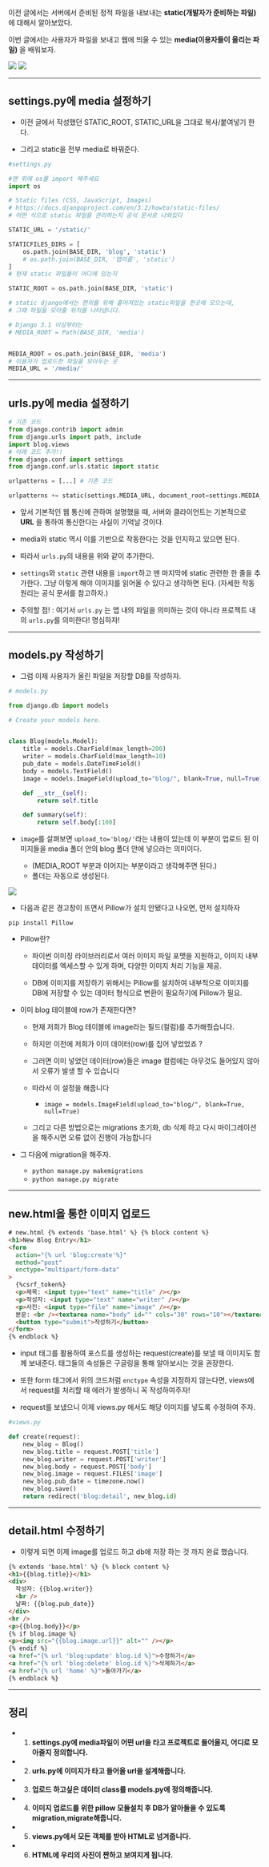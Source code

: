 이전 글에서는 서버에서 준비된 정적 파일을 내보내는 **static(개발자가 준비하는 파일)** 에 대해서 알아보았다.

이번 글에서는 사용자가 파일을 보내고 웹에 띄울 수 있는 **media(이용자들이 올리는 파일)** 을 배워보자.

<img src="https://images.velog.io/images/nathan29849/post/aaa51b14-8c2f-4a2c-92d1-9171d6c7e81e/image.png">

<img src="https://images.velog.io/images/nathan29849/post/7cb55bdf-79df-4f89-83bd-da3b95f36344/image.png">

---

## settings.py에 media 설정하기

- 이전 글에서 작성했던 STATIC_ROOT, STATIC_URL을 그대로 복사/붙여넣기 한다.

- 그리고 static을 전부 media로 바꿔준다.

```python
#settings.py

#맨 위에 os를 import 해주세요
import os

# Static files (CSS, JavaScript, Images)
# https://docs.djangoproject.com/en/3.2/howto/static-files/
# 어떤 식으로 static 파일을 관리하는지 공식 문서로 나와있다

STATIC_URL = '/static/'

STATICFILES_DIRS = [
	os.path.join(BASE_DIR, 'blog', 'static')
	# os.path.join(BASE_DIR, '앱이름', 'static')
]
# 현재 static 파일들이 어디에 있는지

STATIC_ROOT = os.path.join(BASE_DIR, 'static')

# static django에서는 편의를 위해 흩어져있는 static파일을 한곳에 모으는데,
# 그때 파일을 모아줄 위치를 나타냅니다.

# Django 3.1 이상부터는
# MEDIA_ROOT = Path(BASE_DIR, 'media')


MEDIA_ROOT = os.path.join(BASE_DIR, 'media')
# 이용자가 업로드한 파일을 모아두는 곳
MEDIA_URL = '/media/'
```

---

## urls.py에 media 설정하기

```python
# 기존 코드
from django.contrib import admin
from django.urls import path, include
import blog.views
# 아래 코드 추가!!
from django.conf import settings
from django.conf.urls.static import static

urlpatterns = [...] # 기존 코드

urlpatterns += static(settings.MEDIA_URL, document_root=settings.MEDIA_ROOT) # 코드 추가!
```

- 앞서 기본적인 웹 통신에 관하여 설명했을 때, 서버와 클라이언트는 기본적으로 **URL** 을 통하여 통신한다는 사실이 기억날 것이다.
- media와 static 역시 이를 기반으로 작동한다는 것을 인지하고 있으면 된다.

- 따라서 `urls.py`의 내용을 위와 같이 추가한다.
- `settings`와 `static` 관련 내용을 `import`하고 맨 마지막에 static 관련한 한 줄을 추가한다. 그냥 이렇게 해야 이미지를 읽어올 수 있다고 생각하면 된다. (자세한 작동원리는 공식 문서를 참고하자.)

- 주의할 점! : 여기서 `urls.py` 는 앱 내의 파일을 의미하는 것이 아니라 프로젝트 내의 `urls.py`를 의미한다! 명심하자!

---

## models.py 작성하기

- 그럼 이제 사용자가 올린 파일을 저장할 DB를 작성하자.

```python
# models.py

from django.db import models

# Create your models here.


class Blog(models.Model):
    title = models.CharField(max_length=200)
    writer = models.CharField(max_length=10)
    pub_date = models.DateTimeField()
    body = models.TextField()
    image = models.ImageField(upload_to="blog/", blank=True, null=True)

    def __str__(self):
        return self.title

    def summary(self):
        return self.body[:100]
```

- `image`를 살펴보면 `upload_to='blog/'`라는 내용이 있는데 이 부분이 업로드 된 이미지들을 media 폴더 안의 blog 폴더 안에 넣으라는 의미이다.

  - (MEDIA_ROOT 부분과 이어지는 부분이라고 생각해주면 된다.)
  - 폴더는 자동으로 생성된다.

<img src="https://images.velog.io/images/nathan29849/post/9398a2fc-57b4-4bf4-8ee6-a5e86a6685d3/image.png">

- 다음과 같은 경고창이 뜨면서 Pillow가 설치 안됐다고 나오면, 먼저 설치하자

```
pip install Pillow
```

- Pillow란?

  - 파이썬 이미징 라이브러리로서 여러 이미지 파일 포맷을 지원하고, 이미지 내부 데이터를 엑세스할 수 있게 하며, 다양한 이미지 처리 기능을 제공.

  - DB에 이미지를 저장하기 위해서는 Pillow를 설치하여 내부적으로 이미지를 DB에 저장할 수 있는 데이터 형식으로 변환이 필요하기에 Pillow가 필요.

- 이미 blog 테이블에 row가 존재한다면?

  - 현재 저희가 Blog 테이블에 image라는 필드(컬럼)를 추가해줬습니다.

  - 하지만 이전에 저희가 이미 데이터(row)를 집어 넣었었죠 ?

  - 그러면 이미 넣었던 데이터(row)들은 image 컬럼에는 아무것도 들어있지 않아서 오류가 발생 할 수 있습니다

  - 따라서 이 설정을 해줍니다

    - `image = models.ImageField(upload_to="blog/", blank=True, null=True)`

  - 그리고 다른 방법으로는 migrations 초기화, db 삭제 하고 다시 마이그레이션을 해주시면 오류 없이 진행이 가능합니다

- 그 다음에 migration을 해주자.
  - `python manage.py makemigrations`
  - `python manage.py migrate`

---

## new.html을 통한 이미지 업로드

```html
# new.html {% extends 'base.html' %} {% block content %}
<h1>New Blog Entry</h1>
<form
  action="{% url 'blog:create'%}"
  method="post"
  enctype="multipart/form-data"
>
  {%csrf_token%}
  <p>제목: <input type="text" name="title" /></p>
  <p>작성자: <input type="text" name="writer" /></p>
  <p>사진: <input type="file" name="image" /></p>
  본문: <br /><textarea name="body" id="" cols="30" rows="10"></textarea><br />
  <button type="submit">작성하기</button>
</form>
{% endblock %}
```

- input 태그를 활용하여 포스트를 생성하는 request(create)를 보낼 때 이미지도 함께 보내준다. 태그들의 속성들은 구글링을 통해 알아보시는 것을 권장한다.
- 또한 form 태그에서 위의 코드처럼 `enctype` 속성을 지정하지 않는다면, views에서 request를 처리할 때 에러가 발생하니 꼭 작성하여주자!

- request를 보냈으니 이제 views.py 에서도 해당 이미지를 넣도록 수정하여 주자.

```python
#views.py

def create(request):
    new_blog = Blog()
    new_blog.title = request.POST['title']
    new_blog.writer = request.POST['writer']
    new_blog.body = request.POST['body']
    new_blog.image = request.FILES['image']
    new_blog.pub_date = timezone.now()
    new_blog.save()
    return redirect('blog:detail', new_blog.id)
```

---

## detail.html 수정하기

- 이렇게 되면 이제 image를 업로드 하고 db에 저장 하는 것 까지 완료 했습니다.

```html
{% extends 'base.html' %} {% block content %}
<h1>{{blog.title}}</h1>
<div>
  작성자: {{blog.writer}}
  <br />
  날짜: {{blog.pub_date}}
</div>
<hr />
<p>{{blog.body}}</p>
{% if blog.image %}
<p><img src="{{blog.image.url}}" alt="" /></p>
{% endif %}
<a href="{% url 'blog:update' blog.id %}">수정하기</a>
<a href="{% url 'blog:delete' blog.id %}">삭제하기</a>
<a href="{% url 'home' %}">돌아가기</a>
{% endblock %}
```

---

## 정리

- 1. **settings.py에 media파일이 어떤 url을 타고 프로젝트로 들어올지, 어디로 모아줄지 정의합니다.**
- 2. **urls.py에 이미지가 타고 들어올 url을 설계해줍니다.**
- 3. **업로드 하고싶은 데이터 class를 models.py에 정의해줍니다.**
- 4. **이미지 업로드를 위한 pillow 모듈설치 후 DB가 알아들을 수 있도록 migration,migrate해줍니다.**
- 5. **views.py에서 모든 객체를 받아 HTML로 넘겨줍니다.**
- 6. **HTML에 우리의 사진이 짠하고 보여지게 됩니다.**
